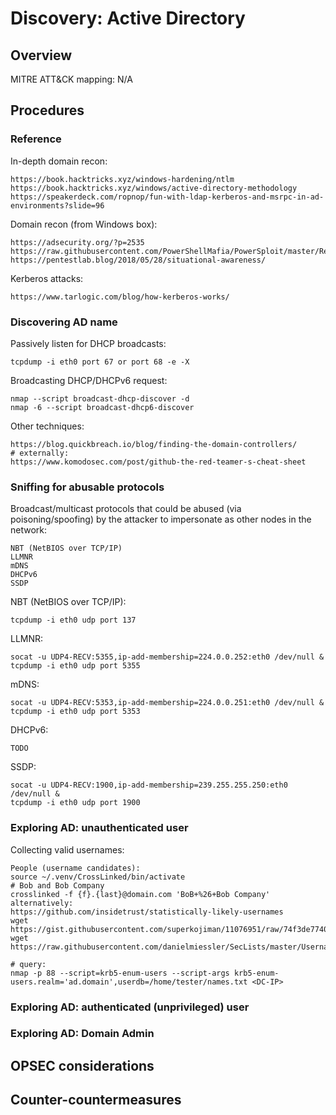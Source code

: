 
# Discovery: Active Directory

## Overview

MITRE ATT&CK mapping: N/A

## Procedures

### Reference

In-depth domain recon:

```
https://book.hacktricks.xyz/windows-hardening/ntlm
https://book.hacktricks.xyz/windows/active-directory-methodology
https://speakerdeck.com/ropnop/fun-with-ldap-kerberos-and-msrpc-in-ad-environments?slide=96
```

Domain recon (from Windows box):

```
https://adsecurity.org/?p=2535
https://raw.githubusercontent.com/PowerShellMafia/PowerSploit/master/Recon/PowerView.ps1
https://pentestlab.blog/2018/05/28/situational-awareness/
```

Kerberos attacks:

```
https://www.tarlogic.com/blog/how-kerberos-works/
```

### Discovering AD name

Passively listen for DHCP broadcasts:

    tcpdump -i eth0 port 67 or port 68 -e -X

Broadcasting DHCP/DHCPv6 request:

    nmap --script broadcast-dhcp-discover -d
    nmap -6 --script broadcast-dhcp6-discover

Other techniques:

```
https://blog.quickbreach.io/blog/finding-the-domain-controllers/
# externally:
https://www.komodosec.com/post/github-the-red-teamer-s-cheat-sheet
```

### Sniffing for abusable protocols 

Broadcast/multicast protocols that could be abused (via poisoning/spoofing) by the attacker to impersonate as other nodes in the network:

```
NBT (NetBIOS over TCP/IP)
LLMNR
mDNS
DHCPv6
SSDP
```

NBT (NetBIOS over TCP/IP):

    tcpdump -i eth0 udp port 137

LLMNR:

    socat -u UDP4-RECV:5355,ip-add-membership=224.0.0.252:eth0 /dev/null &
    tcpdump -i eth0 udp port 5355

mDNS:

    socat -u UDP4-RECV:5353,ip-add-membership=224.0.0.251:eth0 /dev/null &
    tcpdump -i eth0 udp port 5353

DHCPv6:

    TODO

SSDP:

    socat -u UDP4-RECV:1900,ip-add-membership=239.255.255.250:eth0 /dev/null &
    tcpdump -i eth0 udp port 1900

### Exploring AD: unauthenticated user

Collecting valid usernames:

```
People (username candidates):
source ~/.venv/CrossLinked/bin/activate
# Bob and Bob Company
crosslinked -f {f}.{last}@domain.com 'BoB+%26+Bob Company'
alternatively:
https://github.com/insidetrust/statistically-likely-usernames
wget https://gist.githubusercontent.com/superkojiman/11076951/raw/74f3de7740acb197ecfa8340d07d3926a95e5d46/namemash.py
wget https://raw.githubusercontent.com/danielmiessler/SecLists/master/Usernames/Names/names.txt

# query:
nmap -p 88 --script=krb5-enum-users --script-args krb5-enum-users.realm='ad.domain',userdb=/home/tester/names.txt <DC-IP>
```

### Exploring AD: authenticated (unprivileged) user

### Exploring AD: Domain Admin

## OPSEC considerations

## Counter-countermeasures
